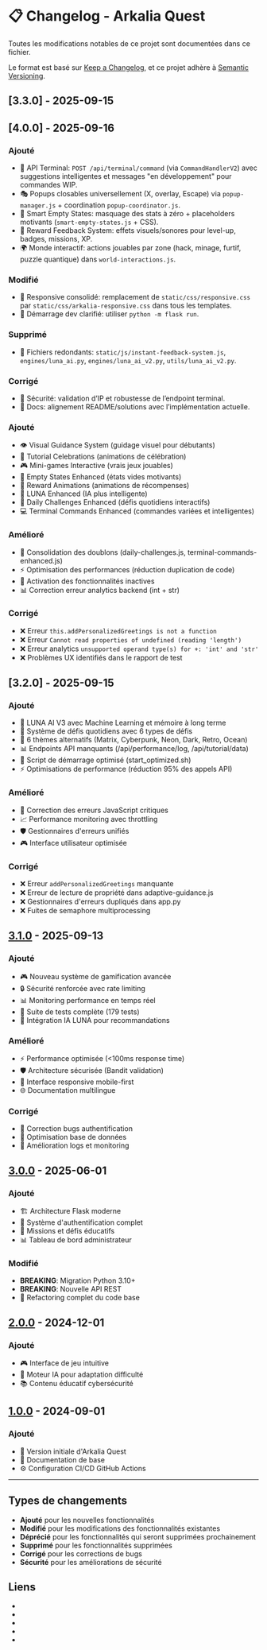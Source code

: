 # 📋 Changelog - Arkalia Quest

Toutes les modifications notables de ce projet sont documentées dans ce fichier.

Le format est basé sur [Keep a Changelog](https://keepachangelog.com/fr/1.0.0/),
et ce projet adhère à [Semantic Versioning](https://semver.org/spec/v2.0.0.html).

## [3.3.0] - 2025-09-15
## [4.0.0] - 2025-09-16

### Ajouté
- 🔌 API Terminal: `POST /api/terminal/command` (via `CommandHandlerV2`) avec suggestions intelligentes et messages "en développement" pour commandes WIP.
- 🎭 Popups closables universellement (X, overlay, Escape) via `popup-manager.js` + coordination `popup-coordinator.js`.
- 🧠 Smart Empty States: masquage des stats à zéro + placeholders motivants (`smart-empty-states.js` + CSS).
- 🎉 Reward Feedback System: effets visuels/sonores pour level-up, badges, missions, XP.
- 🌍 Monde interactif: actions jouables par zone (hack, minage, furtif, puzzle quantique) dans `world-interactions.js`.

### Modifié
- 📱 Responsive consolidé: remplacement de `static/css/responsive.css` par `static/css/arkalia-responsive.css` dans tous les templates.
- 🚀 Démarrage dev clarifié: utiliser `python -m flask run`.

### Supprimé
- 🧹 Fichiers redondants: `static/js/instant-feedback-system.js`, `engines/luna_ai.py`, `engines/luna_ai_v2.py`, `utils/luna_ai_v2.py`.

### Corrigé
- 🐛 Sécurité: validation d’IP et robustesse de l’endpoint terminal.
- 🧼 Docs: alignement README/solutions avec l’implémentation actuelle.


### Ajouté
- 👁️ Visual Guidance System (guidage visuel pour débutants)
- 🎉 Tutorial Celebrations (animations de célébration)
- 🎮 Mini-games Interactive (vrais jeux jouables)
- 🌟 Empty States Enhanced (états vides motivants)
- 🎉 Reward Animations (animations de récompenses)
- 🌙 LUNA Enhanced (IA plus intelligente)
- 🎯 Daily Challenges Enhanced (défis quotidiens interactifs)
- 💻 Terminal Commands Enhanced (commandes variées et intelligentes)

### Amélioré
- 🔧 Consolidation des doublons (daily-challenges.js, terminal-commands-enhanced.js)
- ⚡ Optimisation des performances (réduction duplication de code)
- 🎯 Activation des fonctionnalités inactives
- 📊 Correction erreur analytics backend (int + str)

### Corrigé
- ❌ Erreur `this.addPersonalizedGreetings is not a function`
- ❌ Erreur `Cannot read properties of undefined (reading 'length')`
- ❌ Erreur analytics `unsupported operand type(s) for +: 'int' and 'str'`
- ❌ Problèmes UX identifiés dans le rapport de test

## [3.2.0] - 2025-09-15

### Ajouté
- 🌙 LUNA AI V3 avec Machine Learning et mémoire à long terme
- 🎯 Système de défis quotidiens avec 6 types de défis
- 🎨 6 thèmes alternatifs (Matrix, Cyberpunk, Neon, Dark, Retro, Ocean)
- 📊 Endpoints API manquants (/api/performance/log, /api/tutorial/data)
- 🚀 Script de démarrage optimisé (start_optimized.sh)
- ⚡ Optimisations de performance (réduction 95% des appels API)

### Amélioré
- 🔧 Correction des erreurs JavaScript critiques
- 📈 Performance monitoring avec throttling
- 🛡️ Gestionnaires d'erreurs unifiés
- 🎮 Interface utilisateur optimisée

### Corrigé
- ❌ Erreur `addPersonalizedGreetings` manquante
- ❌ Erreur de lecture de propriété dans adaptive-guidance.js
- ❌ Gestionnaires d'erreurs dupliqués dans app.py
- ❌ Fuites de semaphore multiprocessing

## [3.1.0] - 2025-09-13

### Ajouté
- 🎮 Nouveau système de gamification avancée
- 🔒 Sécurité renforcée avec rate limiting
- 📊 Monitoring performance en temps réel
- 🧪 Suite de tests complète (179 tests)
- 🤖 Intégration IA LUNA pour recommandations

### Amélioré
- ⚡ Performance optimisée (<100ms response time)
- 🛡️ Architecture sécurisée (Bandit validation)
- 📱 Interface responsive mobile-first
- 🌐 Documentation multilingue

### Corrigé
- 🐛 Correction bugs authentification
- 🔧 Optimisation base de données
- 📝 Amélioration logs et monitoring

## [3.0.0] - 2025-06-01

### Ajouté
- 🏗️ Architecture Flask moderne
- 🔐 Système d'authentification complet
- 🎯 Missions et défis éducatifs
- 📊 Tableau de bord administrateur

### Modifié
- **BREAKING**: Migration Python 3.10+
- **BREAKING**: Nouvelle API REST
- 🔄 Refactoring complet du code base

## [2.0.0] - 2024-12-01

### Ajouté
- 🎮 Interface de jeu intuitive
- 🧠 Moteur IA pour adaptation difficulté
- 📚 Contenu éducatif cybersécurité

## [1.0.0] - 2024-09-01

### Ajouté
- 🌟 Version initiale d'Arkalia Quest
- 📖 Documentation de base
- ⚙️ Configuration CI/CD GitHub Actions

---

## Types de changements

- **Ajouté** pour les nouvelles fonctionnalités
- **Modifié** pour les modifications des fonctionnalités existantes  
- **Déprécié** pour les fonctionnalités qui seront supprimées prochainement
- **Supprimé** pour les fonctionnalités supprimées
- **Corrigé** pour les corrections de bugs
- **Sécurité** pour les améliorations de sécurité

## Liens

- [Unreleased]: https://github.com/arkalia-luna-system/arkalia-quest/compare/v3.1.0...HEAD
- [3.1.0]: https://github.com/arkalia-luna-system/arkalia-quest/compare/v3.0.0...v3.1.0
- [3.0.0]: https://github.com/arkalia-luna-system/arkalia-quest/compare/v2.0.0...v3.0.0
- [2.0.0]: https://github.com/arkalia-luna-system/arkalia-quest/compare/v1.0.0...v2.0.0
- [1.0.0]: https://github.com/arkalia-luna-system/arkalia-quest/releases/tag/v1.0.0
